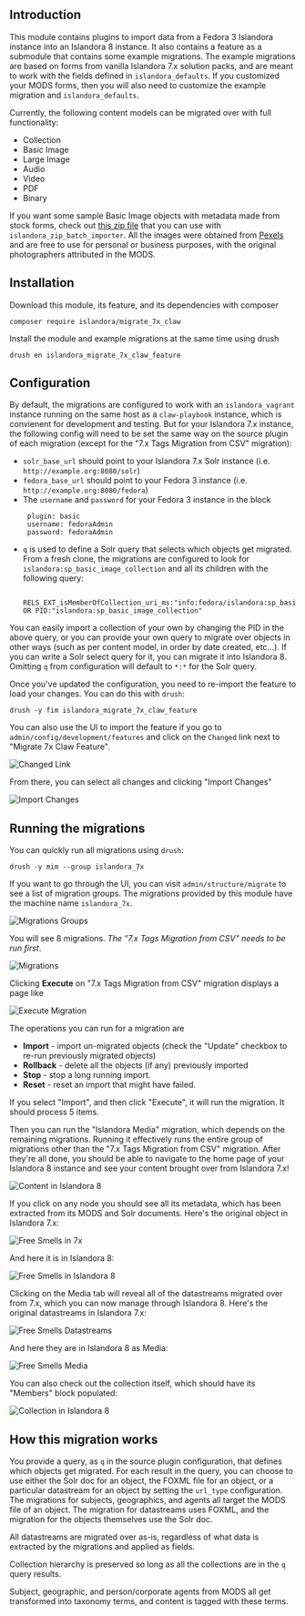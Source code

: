 ## Introduction
This module contains plugins to import data from a Fedora 3 Islandora instance
into an Islandora 8 instance. It also contains a feature as a submodule
that contains some example migrations.  The example migrations are based on forms from vanilla Islandora 7.x solution
packs, and are meant to work with the fields defined in `islandora_defaults`.  If you customized your MODS forms, then you
will also need to customize the example migration and `islandora_defaults`.

Currently, the following content models can be migrated over with full functionality:

- Collection
- Basic Image
- Large Image
- Audio
- Video
- PDF
- Binary

If you want some sample Basic Image objects with metadata made from stock forms, check out [this zip
file](docs/examples/sample_objects.zip) that you can use with `islandora_zip_batch_importer`. All the images were
obtained from [Pexels](https://www.pexels.com/) and are free to use for personal or business purposes, with the
original photographers attributed in the MODS. 

## Installation

Download this module, its feature, and its dependencies with composer

```
composer require islandora/migrate_7x_claw
```

Install the module and example migrations at the same time using drush

```
drush en islandora_migrate_7x_claw_feature
```
 
## Configuration

By default, the migrations are configured to work with an `islandora_vagrant` instance running on the same host as a
`claw-playbook` instance, which is convienent for development and testing. But for your Islandora 7.x instance, the
following config will need to be set the same way on the source plugin of each migration (except for the
"7.x Tags Migration from CSV" migration):  

- `solr_base_url` should point to your Islandora 7.x Solr instance (i.e. `http://example.org:8080/solr`)
- `fedora_base_url` should point to your Fedora 3 instance (i.e. `http://example.org:8080/fedora`)
- The `username` and `password` for your Fedora 3 instance in the block 
   ```
    plugin: basic
    username: fedoraAdmin
    password: fedoraAdmin
   ```
- `q` is used to define a Solr query that selects which objects get migrated.  From a fresh clone, the 
migrations are configured to look for `islandora:sp_basic_image_collection` and all its children with the following query:
  ```
    RELS_EXT_isMemberOfCollection_uri_ms:"info:fedora/islandora:sp_basic_image_collection" OR PID:"islandora:sp_basic_image_collection" 
  ```
You can easily import a collection of your own by changing the PID in the above query, or you can provide your own
query to migrate over objects in other ways (such as per content model, in order by date created, etc...).  If you can write a Solr select query for it, you can migrate it into Islandora 8.  Omitting `q` from configuration will default to `*:*`
for the Solr query.  

Once you've updated the configuration, you need to re-import the feature to load your changes.  You can do this with `drush`:
```
drush -y fim islandora_migrate_7x_claw_feature
```

You can also use the UI to import the feature if you go to `admin/config/development/features` and click on the `Changed` link next to "Migrate 7x Claw Feature".

![Changed Link](docs/images/feature_click_changed.png)

From there, you can select all changes and clicking "Import Changes"

![Import Changes](docs/images/feature_import_changes.png)

## Running the migrations

You can quickly run all migrations using `drush`:
```
drush -y mim --group islandora_7x
```

If you want to go through the UI, you can visit `admin/structure/migrate` to see a list of migration groups. The migrations provided by this module have the machine name `islandora_7x`.

![Migrations Groups](docs/images/migrate_groups.png)

You will see 8 migrations. _The "7.x Tags Migration from CSV" needs to be run first_.

![Migrations](docs/images/migrations.png)

Clicking **Execute** on "7.x Tags Migration from CSV" migration displays a page like

![Execute Migration](docs/images/execute_migration.png)

The operations you can run for a migration are 
* **Import** - import un-migrated objects (check the "Update" checkbox to re-run previously migrated objects)
* **Rollback** - delete all the objects (if any) previously imported
* **Stop** - stop a long running import.
* **Reset** - reset an import that might have failed.

If you select "Import", and then click "Execute", it will run the migration. It should process 5 items.
  
Then you can run the "Islandora Media" migration, which depends on the remaining migrations.  Running it effectively
runs the entire group of migrations other than the "7.x Tags Migration from CSV" migration.  After they're all done,
you should be able to navigate to the home page of your Islandora 8 instance and see your content brought over from
Islandora 7.x!

![Content in Islandora 8](docs/images/content_in_claw.png)

If you click on any node you should see all its metadata, which has been extracted from its MODS and Solr documents.
Here's the original object in Islandora 7.x:

![Free Smells in 7x](docs/images/free_smells_in_7x.png)

And here it is in Islandora 8:

![Free Smells in Islandora 8](docs/images/free_smells_in_claw.png)

Clicking on the Media tab will reveal all of the datastreams migrated over from 7.x, which you can now manage through Islandora 8.  Here's the original datastreams in Islandora 7.x:

![Free Smells Datastreams](docs/images/free_smells_datastreams.png)

And here they are in Islandora 8 as Media:

![Free Smells Media](docs/images/free_smells_media.png)

You can also check out the collection itself, which should have its "Members" block populated:

![Collection in Islandora 8](docs/images/collection_in_claw.png)

## How this migration works
You provide a query, as `q` in the source plugin configuration, that defines which objects get migrated.  For each
result in the query, you can choose to use either the Solr doc for an object, the FOXML file for an object, or
a particular datastream for an object by setting the `url_type` configuration.  The migrations for subjects, geographics, and agents all target the MODS file of an object. The migration for datastreams uses FOXML, and the migration for the objects themselves use the Solr doc.

All datastreams are migrated over as-is, regardless of what data is extracted by the migrations and applied as fields.

Collection hierarchy is preserved so long as all the collections are in the `q` query results.

Subject, geographic, and person/corporate agents from MODS all get transformed into taxonomy terms, and content
is tagged with these terms.
